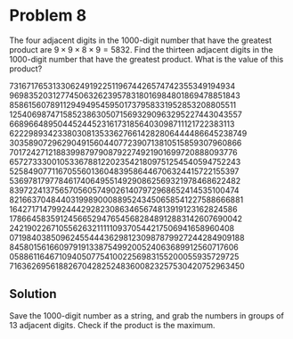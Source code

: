 # Problem 8

The four adjacent digits in the $1000$-digit number that have the greatest product are $9\times9\times8\times9=5832$. Find the thirteen adjacent digits in the $1000$-digit number that have the greatest product. What is the value of this product?

$73167176531330624919225119674426574742355349194934$
$96983520312774506326239578318016984801869478851843$
$85861560789112949495459501737958331952853208805511$
$12540698747158523863050715693290963295227443043557$
$66896648950445244523161731856403098711121722383113$
$62229893423380308135336276614282806444486645238749$
$30358907296290491560440772390713810515859307960866$
$70172427121883998797908792274921901699720888093776$
$65727333001053367881220235421809751254540594752243$
$52584907711670556013604839586446706324415722155397$
$53697817977846174064955149290862569321978468622482$
$83972241375657056057490261407972968652414535100474$
$82166370484403199890008895243450658541227588666881$
$16427171479924442928230863465674813919123162824586$
$17866458359124566529476545682848912883142607690042$
$24219022671055626321111109370544217506941658960408$
$07198403850962455444362981230987879927244284909188$
$84580156166097919133875499200524063689912560717606$
$05886116467109405077541002256983155200055935729725$
$71636269561882670428252483600823257530420752963450$

## Solution

Save the $1000$-digit number as a string, and grab the numbers in groups of $13$ adjacent digits. Check if the product is the maximum.
